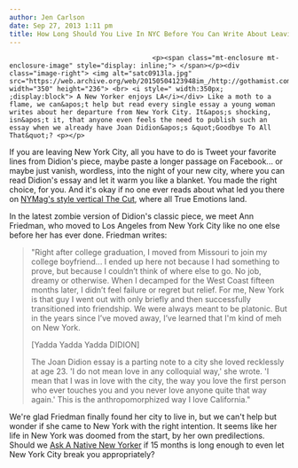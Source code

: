 ```yaml
---
author: Jen Carlson
date: Sep 27, 2013 1:11 pm
title: How Long Should You Live In NYC Before You Can Write About Leaving It?
---
```


	
										<p><span class="mt-enclosure mt-enclosure-image" style="display: inline;"> </span></p><div class="image-right"> <img alt="satc0913la.jpg" src="https://web.archive.org/web/20150504123948im_/http://gothamist.com/attachments/arts_jen/satc0913la.jpg" width="350" height="236"> <br> <i style=" width:350px; ;display:block"> A New Yorker enjoys LA</i></div> Like a moth to a flame, we can&apos;t help but read every single essay a young woman writes about her departure from New York City. It&apos;s shocking, isn&apos;t it, that anyone even feels the need to publish such an essay when we already have Joan Didion&apos;s &quot;Goodbye To All That&quot;? <p></p>

<p>If you are leaving New York City, all you have to do is Tweet your favorite lines from Didion&apos;s piece, maybe paste a longer passage on Facebook... or maybe just vanish, wordless, into the night of your new city, where you can read Didion&apos;s essay and let it warm you like a blanket. You made the right choice, for you. And it&apos;s okay if no one ever reads about what led you there on <a href="https://web.archive.org/web/20150504123948/http://nymag.com/thecut/2013/09/why-im-glad-i-quit-new-york-at-age-24.html">NYMag&apos;s style vertical The Cut</a>, where all True Emotions land.</p>

<p>In the latest zombie version of Didion&apos;s classic piece, we meet Ann Friedman, who moved to Los Angeles from New York City like no one else before her has ever done. Friedman writes:</p>

<blockquote>&quot;Right after college graduation, I moved from Missouri to join my college boyfriend... I ended up here not because I had something to prove, but because I couldn&#x2019;t think of where else to go. No job, dreamy or otherwise. When I decamped for the West Coast fifteen months later, I didn&#x2019;t feel failure or regret but relief. For me, New York is that guy I went out with only briefly and then successfully transitioned into friendship. We were always meant to be platonic. But in the years since I&#x2019;ve moved away, I&#x2019;ve learned that I&apos;m kind of meh on New York. 

<p>[Yadda Yadda Yadda DIDION] </p>

<p>The Joan Didion essay is a parting note to a city she loved recklessly at age 23. &apos;I do not mean love in any colloquial way,&apos; she wrote. &apos;I mean that I was in love with the city, the way you love the first person who ever touches you and you never love anyone quite that way again.&apos; This is the anthropomorphized way I love California.&quot;</p></blockquote><p></p>

<p>We&apos;re glad Friedman finally found her city to live in, but we can&apos;t help but wonder if she came to New York with the right intention. It seems like her life in New York was doomed from the start, by her own predilections. Should we <a href="https://web.archive.org/web/20150504123948/http://gothamist.com/tags/askanativenewyorker">Ask A Native New Yorker</a> if 15 months is long enough to even let New York City break you appropriately?</p>					
										
									
				